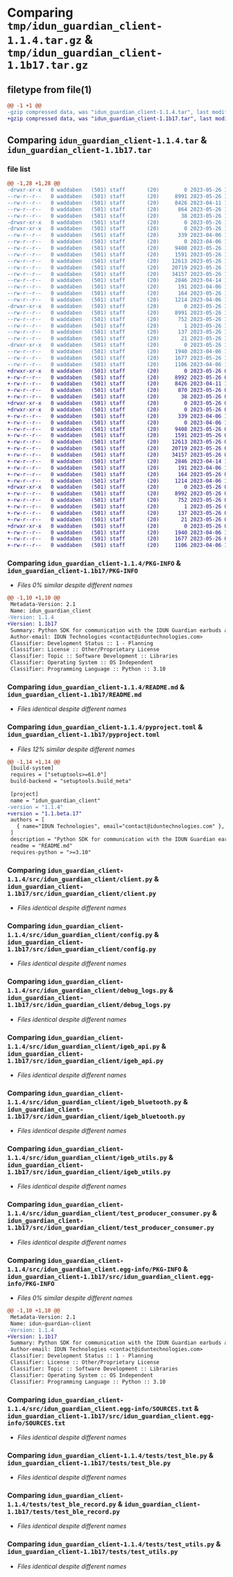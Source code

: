 # Comparing `tmp/idun_guardian_client-1.1.4.tar.gz` & `tmp/idun_guardian_client-1.1b17.tar.gz`

## filetype from file(1)

```diff
@@ -1 +1 @@
-gzip compressed data, was "idun_guardian_client-1.1.4.tar", last modified: Fri May 26 11:27:04 2023, max compression
+gzip compressed data, was "idun_guardian_client-1.1b17.tar", last modified: Fri May 26 09:10:06 2023, max compression
```

## Comparing `idun_guardian_client-1.1.4.tar` & `idun_guardian_client-1.1b17.tar`

### file list

```diff
@@ -1,28 +1,28 @@
-drwxr-xr-x   0 waddaben   (501) staff       (20)        0 2023-05-26 11:27:04.828649 idun_guardian_client-1.1.4/
--rw-r--r--   0 waddaben   (501) staff       (20)     8991 2023-05-26 11:27:04.828338 idun_guardian_client-1.1.4/PKG-INFO
--rw-r--r--   0 waddaben   (501) staff       (20)     8426 2023-04-11 13:19:07.000000 idun_guardian_client-1.1.4/README.md
--rw-r--r--   0 waddaben   (501) staff       (20)      864 2023-05-26 11:26:35.000000 idun_guardian_client-1.1.4/pyproject.toml
--rw-r--r--   0 waddaben   (501) staff       (20)       38 2023-05-26 11:27:04.828702 idun_guardian_client-1.1.4/setup.cfg
-drwxr-xr-x   0 waddaben   (501) staff       (20)        0 2023-05-26 11:27:04.822939 idun_guardian_client-1.1.4/src/
-drwxr-xr-x   0 waddaben   (501) staff       (20)        0 2023-05-26 11:27:04.826258 idun_guardian_client-1.1.4/src/idun_guardian_client/
--rw-r--r--   0 waddaben   (501) staff       (20)      339 2023-04-06 15:19:16.000000 idun_guardian_client-1.1.4/src/idun_guardian_client/__init__.py
--rw-r--r--   0 waddaben   (501) staff       (20)        0 2023-04-06 15:19:16.000000 idun_guardian_client-1.1.4/src/idun_guardian_client/__main__.py
--rw-r--r--   0 waddaben   (501) staff       (20)     9408 2023-05-26 11:26:35.000000 idun_guardian_client-1.1.4/src/idun_guardian_client/client.py
--rw-r--r--   0 waddaben   (501) staff       (20)     1591 2023-05-26 11:26:35.000000 idun_guardian_client-1.1.4/src/idun_guardian_client/config.py
--rw-r--r--   0 waddaben   (501) staff       (20)    12613 2023-05-26 11:26:35.000000 idun_guardian_client-1.1.4/src/idun_guardian_client/debug_logs.py
--rw-r--r--   0 waddaben   (501) staff       (20)    20719 2023-05-26 11:26:35.000000 idun_guardian_client-1.1.4/src/idun_guardian_client/igeb_api.py
--rw-r--r--   0 waddaben   (501) staff       (20)    34157 2023-05-26 11:26:35.000000 idun_guardian_client-1.1.4/src/idun_guardian_client/igeb_bluetooth.py
--rw-r--r--   0 waddaben   (501) staff       (20)     2846 2023-04-14 11:38:29.000000 idun_guardian_client-1.1.4/src/idun_guardian_client/igeb_utils.py
--rw-r--r--   0 waddaben   (501) staff       (20)      191 2023-04-06 15:19:16.000000 idun_guardian_client-1.1.4/src/idun_guardian_client/mock_utils.py
--rw-r--r--   0 waddaben   (501) staff       (20)      164 2023-05-26 11:26:35.000000 idun_guardian_client-1.1.4/src/idun_guardian_client/setup.py
--rw-r--r--   0 waddaben   (501) staff       (20)     1214 2023-04-06 15:19:16.000000 idun_guardian_client-1.1.4/src/idun_guardian_client/test_producer_consumer.py
-drwxr-xr-x   0 waddaben   (501) staff       (20)        0 2023-05-26 11:27:04.827371 idun_guardian_client-1.1.4/src/idun_guardian_client.egg-info/
--rw-r--r--   0 waddaben   (501) staff       (20)     8991 2023-05-26 11:27:04.000000 idun_guardian_client-1.1.4/src/idun_guardian_client.egg-info/PKG-INFO
--rw-r--r--   0 waddaben   (501) staff       (20)      752 2023-05-26 11:27:04.000000 idun_guardian_client-1.1.4/src/idun_guardian_client.egg-info/SOURCES.txt
--rw-r--r--   0 waddaben   (501) staff       (20)        1 2023-05-26 11:27:04.000000 idun_guardian_client-1.1.4/src/idun_guardian_client.egg-info/dependency_links.txt
--rw-r--r--   0 waddaben   (501) staff       (20)      137 2023-05-26 11:27:04.000000 idun_guardian_client-1.1.4/src/idun_guardian_client.egg-info/requires.txt
--rw-r--r--   0 waddaben   (501) staff       (20)       21 2023-05-26 11:27:04.000000 idun_guardian_client-1.1.4/src/idun_guardian_client.egg-info/top_level.txt
-drwxr-xr-x   0 waddaben   (501) staff       (20)        0 2023-05-26 11:27:04.828007 idun_guardian_client-1.1.4/tests/
--rw-r--r--   0 waddaben   (501) staff       (20)     1940 2023-04-06 15:19:16.000000 idun_guardian_client-1.1.4/tests/test_ble.py
--rw-r--r--   0 waddaben   (501) staff       (20)     1677 2023-05-26 11:26:35.000000 idun_guardian_client-1.1.4/tests/test_ble_record.py
--rw-r--r--   0 waddaben   (501) staff       (20)     1106 2023-04-06 15:19:16.000000 idun_guardian_client-1.1.4/tests/test_utils.py
+drwxr-xr-x   0 waddaben   (501) staff       (20)        0 2023-05-26 09:10:06.585058 idun_guardian_client-1.1b17/
+-rw-r--r--   0 waddaben   (501) staff       (20)     8992 2023-05-26 09:10:06.584856 idun_guardian_client-1.1b17/PKG-INFO
+-rw-r--r--   0 waddaben   (501) staff       (20)     8426 2023-04-11 13:19:07.000000 idun_guardian_client-1.1b17/README.md
+-rw-r--r--   0 waddaben   (501) staff       (20)      870 2023-05-26 09:09:21.000000 idun_guardian_client-1.1b17/pyproject.toml
+-rw-r--r--   0 waddaben   (501) staff       (20)       38 2023-05-26 09:10:06.585110 idun_guardian_client-1.1b17/setup.cfg
+drwxr-xr-x   0 waddaben   (501) staff       (20)        0 2023-05-26 09:10:06.578138 idun_guardian_client-1.1b17/src/
+drwxr-xr-x   0 waddaben   (501) staff       (20)        0 2023-05-26 09:10:06.582225 idun_guardian_client-1.1b17/src/idun_guardian_client/
+-rw-r--r--   0 waddaben   (501) staff       (20)      339 2023-04-06 15:19:16.000000 idun_guardian_client-1.1b17/src/idun_guardian_client/__init__.py
+-rw-r--r--   0 waddaben   (501) staff       (20)        0 2023-04-06 15:19:16.000000 idun_guardian_client-1.1b17/src/idun_guardian_client/__main__.py
+-rw-r--r--   0 waddaben   (501) staff       (20)     9408 2023-05-26 09:04:35.000000 idun_guardian_client-1.1b17/src/idun_guardian_client/client.py
+-rw-r--r--   0 waddaben   (501) staff       (20)     1591 2023-05-26 09:04:35.000000 idun_guardian_client-1.1b17/src/idun_guardian_client/config.py
+-rw-r--r--   0 waddaben   (501) staff       (20)    12613 2023-05-26 09:04:35.000000 idun_guardian_client-1.1b17/src/idun_guardian_client/debug_logs.py
+-rw-r--r--   0 waddaben   (501) staff       (20)    20719 2023-05-26 09:04:35.000000 idun_guardian_client-1.1b17/src/idun_guardian_client/igeb_api.py
+-rw-r--r--   0 waddaben   (501) staff       (20)    34157 2023-05-26 09:04:35.000000 idun_guardian_client-1.1b17/src/idun_guardian_client/igeb_bluetooth.py
+-rw-r--r--   0 waddaben   (501) staff       (20)     2846 2023-04-14 11:38:29.000000 idun_guardian_client-1.1b17/src/idun_guardian_client/igeb_utils.py
+-rw-r--r--   0 waddaben   (501) staff       (20)      191 2023-04-06 15:19:16.000000 idun_guardian_client-1.1b17/src/idun_guardian_client/mock_utils.py
+-rw-r--r--   0 waddaben   (501) staff       (20)      164 2023-05-26 09:04:35.000000 idun_guardian_client-1.1b17/src/idun_guardian_client/setup.py
+-rw-r--r--   0 waddaben   (501) staff       (20)     1214 2023-04-06 15:19:16.000000 idun_guardian_client-1.1b17/src/idun_guardian_client/test_producer_consumer.py
+drwxr-xr-x   0 waddaben   (501) staff       (20)        0 2023-05-26 09:10:06.583798 idun_guardian_client-1.1b17/src/idun_guardian_client.egg-info/
+-rw-r--r--   0 waddaben   (501) staff       (20)     8992 2023-05-26 09:10:06.000000 idun_guardian_client-1.1b17/src/idun_guardian_client.egg-info/PKG-INFO
+-rw-r--r--   0 waddaben   (501) staff       (20)      752 2023-05-26 09:10:06.000000 idun_guardian_client-1.1b17/src/idun_guardian_client.egg-info/SOURCES.txt
+-rw-r--r--   0 waddaben   (501) staff       (20)        1 2023-05-26 09:10:06.000000 idun_guardian_client-1.1b17/src/idun_guardian_client.egg-info/dependency_links.txt
+-rw-r--r--   0 waddaben   (501) staff       (20)      137 2023-05-26 09:10:06.000000 idun_guardian_client-1.1b17/src/idun_guardian_client.egg-info/requires.txt
+-rw-r--r--   0 waddaben   (501) staff       (20)       21 2023-05-26 09:10:06.000000 idun_guardian_client-1.1b17/src/idun_guardian_client.egg-info/top_level.txt
+drwxr-xr-x   0 waddaben   (501) staff       (20)        0 2023-05-26 09:10:06.584559 idun_guardian_client-1.1b17/tests/
+-rw-r--r--   0 waddaben   (501) staff       (20)     1940 2023-04-06 15:19:16.000000 idun_guardian_client-1.1b17/tests/test_ble.py
+-rw-r--r--   0 waddaben   (501) staff       (20)     1677 2023-05-26 09:04:35.000000 idun_guardian_client-1.1b17/tests/test_ble_record.py
+-rw-r--r--   0 waddaben   (501) staff       (20)     1106 2023-04-06 15:19:16.000000 idun_guardian_client-1.1b17/tests/test_utils.py
```

### Comparing `idun_guardian_client-1.1.4/PKG-INFO` & `idun_guardian_client-1.1b17/PKG-INFO`

 * *Files 0% similar despite different names*

```diff
@@ -1,10 +1,10 @@
 Metadata-Version: 2.1
 Name: idun_guardian_client
-Version: 1.1.4
+Version: 1.1b17
 Summary: Python SDK for communication with the IDUN Guardian earbuds and IDUN cloud
 Author-email: IDUN Technologies <contact@iduntechnologies.com>
 Classifier: Development Status :: 1 - Planning
 Classifier: License :: Other/Proprietary License
 Classifier: Topic :: Software Development :: Libraries
 Classifier: Operating System :: OS Independent
 Classifier: Programming Language :: Python :: 3.10
```

### Comparing `idun_guardian_client-1.1.4/README.md` & `idun_guardian_client-1.1b17/README.md`

 * *Files identical despite different names*

### Comparing `idun_guardian_client-1.1.4/pyproject.toml` & `idun_guardian_client-1.1b17/pyproject.toml`

 * *Files 12% similar despite different names*

```diff
@@ -1,14 +1,14 @@
 [build-system]
 requires = ["setuptools>=61.0"]
 build-backend = "setuptools.build_meta"
 
 [project]
 name = "idun_guardian_client"
-version = "1.1.4"
+version = "1.1.beta.17"
 authors = [
   { name="IDUN Technologies", email="contact@iduntechnologies.com" },
 ]
 description = "Python SDK for communication with the IDUN Guardian earbuds and IDUN cloud"
 readme = "README.md"
 requires-python = ">=3.10"
```

### Comparing `idun_guardian_client-1.1.4/src/idun_guardian_client/client.py` & `idun_guardian_client-1.1b17/src/idun_guardian_client/client.py`

 * *Files identical despite different names*

### Comparing `idun_guardian_client-1.1.4/src/idun_guardian_client/config.py` & `idun_guardian_client-1.1b17/src/idun_guardian_client/config.py`

 * *Files identical despite different names*

### Comparing `idun_guardian_client-1.1.4/src/idun_guardian_client/debug_logs.py` & `idun_guardian_client-1.1b17/src/idun_guardian_client/debug_logs.py`

 * *Files identical despite different names*

### Comparing `idun_guardian_client-1.1.4/src/idun_guardian_client/igeb_api.py` & `idun_guardian_client-1.1b17/src/idun_guardian_client/igeb_api.py`

 * *Files identical despite different names*

### Comparing `idun_guardian_client-1.1.4/src/idun_guardian_client/igeb_bluetooth.py` & `idun_guardian_client-1.1b17/src/idun_guardian_client/igeb_bluetooth.py`

 * *Files identical despite different names*

### Comparing `idun_guardian_client-1.1.4/src/idun_guardian_client/igeb_utils.py` & `idun_guardian_client-1.1b17/src/idun_guardian_client/igeb_utils.py`

 * *Files identical despite different names*

### Comparing `idun_guardian_client-1.1.4/src/idun_guardian_client/test_producer_consumer.py` & `idun_guardian_client-1.1b17/src/idun_guardian_client/test_producer_consumer.py`

 * *Files identical despite different names*

### Comparing `idun_guardian_client-1.1.4/src/idun_guardian_client.egg-info/PKG-INFO` & `idun_guardian_client-1.1b17/src/idun_guardian_client.egg-info/PKG-INFO`

 * *Files 0% similar despite different names*

```diff
@@ -1,10 +1,10 @@
 Metadata-Version: 2.1
 Name: idun-guardian-client
-Version: 1.1.4
+Version: 1.1b17
 Summary: Python SDK for communication with the IDUN Guardian earbuds and IDUN cloud
 Author-email: IDUN Technologies <contact@iduntechnologies.com>
 Classifier: Development Status :: 1 - Planning
 Classifier: License :: Other/Proprietary License
 Classifier: Topic :: Software Development :: Libraries
 Classifier: Operating System :: OS Independent
 Classifier: Programming Language :: Python :: 3.10
```

### Comparing `idun_guardian_client-1.1.4/src/idun_guardian_client.egg-info/SOURCES.txt` & `idun_guardian_client-1.1b17/src/idun_guardian_client.egg-info/SOURCES.txt`

 * *Files identical despite different names*

### Comparing `idun_guardian_client-1.1.4/tests/test_ble.py` & `idun_guardian_client-1.1b17/tests/test_ble.py`

 * *Files identical despite different names*

### Comparing `idun_guardian_client-1.1.4/tests/test_ble_record.py` & `idun_guardian_client-1.1b17/tests/test_ble_record.py`

 * *Files identical despite different names*

### Comparing `idun_guardian_client-1.1.4/tests/test_utils.py` & `idun_guardian_client-1.1b17/tests/test_utils.py`

 * *Files identical despite different names*

